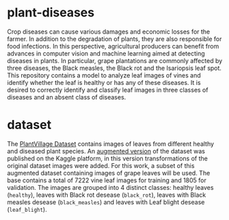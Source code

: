 # plant-diseases

Crop diseases can cause various damages and economic losses for the
farmer. In addition to the degradation of plants, they are also responsible for
food infections. In this perspective, agricultural producers can benefit from
advances in computer vision and machine learning aimed at detecting diseases
in plants.
In particular, grape plantations are commonly affected by three diseases, the Black measles, the Black rot and the Isariopsis leaf spot.
This repository contains a model to analyze leaf images of vines and identify whether the leaf is healthy
or has any of these diseases. It is desired to correctly identify and classify
leaf images in three classes of diseases and an absent class of diseases.

# dataset

The [PlantVillage Dataset](https://github.com/spMohanty/PlantVillage-Dataset) contains images of leaves from different
healthy and diseased plant species. An [augmented version](https://www.kaggle.com/vipoooool/new-plant-diseases-dataset) of the dataset was
published on the Kaggle platform, in this version transformations of the original dataset images were added.
For this work, a subset of this augmented dataset containing images
of grape leaves will be used. The base contains a total of 7222 vine leaf images
for training and 1805 for validation. The images are grouped into 4 distinct
classes: healthy leaves (`healthy`), leaves with Black rot desease (`black_rot`),
leaves with Black measles desease (`black_measles`) and leaves with Leaf blight
desease (`leaf_blight`).